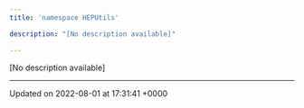 ```yaml
---
title: 'namespace HEPUtils'

description: "[No description available]"

---
```







[No description available]






-------------------------------

Updated on 2022-08-01 at 17:31:41 +0000